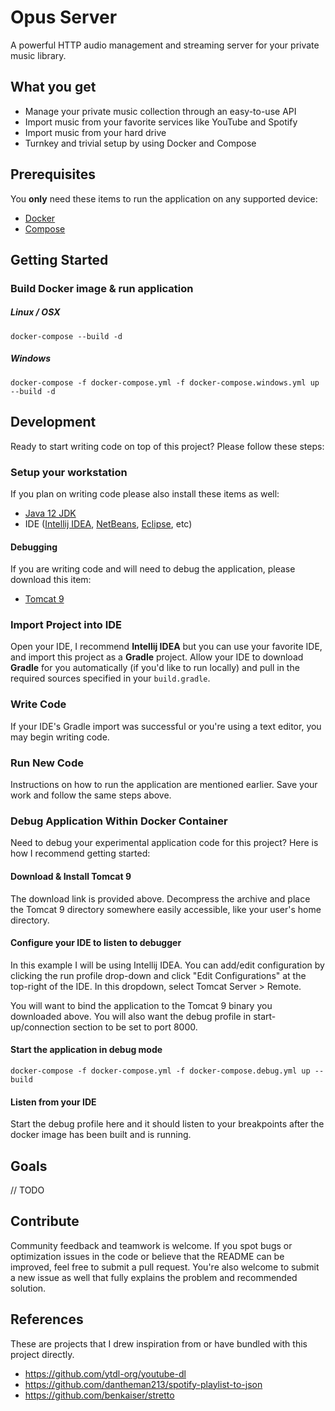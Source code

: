 # Opus Server

A powerful HTTP audio management and streaming server for your private music library.

## What you get

* Manage your private music collection through an easy-to-use API
* Import music from your favorite services like YouTube and Spotify 
* Import music from your hard drive
* Turnkey and trivial setup by using Docker and Compose

## Prerequisites

You **only** need these items to run the application on any supported device:

* [Docker](https://www.docker.com)
* [Compose](https://docs.docker.com/compose)

## Getting Started

### Build Docker image & run application

##### Linux / OSX

    docker-compose --build -d

##### Windows

    docker-compose -f docker-compose.yml -f docker-compose.windows.yml up --build -d

## Development

Ready to start writing code on top of this project? Please follow these steps:

### Setup your workstation

If you plan on writing code please also install these items as well:

* [Java 12 JDK](https://www.oracle.com/technetwork/java/javase/downloads/jdk12-downloads-5295953.html)
* IDE ([Intellij IDEA](https://www.jetbrains.com/idea), [NetBeans](https://netbeans.org), [Eclipse](https://www.eclipse.org/ide), etc)

#### Debugging

If you are writing code and will need to debug the application, please download this item:

* [Tomcat 9](https://tomcat.apache.org/download-90.cgi)

### Import Project into IDE

Open your IDE, I recommend **Intellij IDEA** but you can use your favorite IDE, and import this project as a **Gradle** project. Allow your IDE to download **Gradle** for you automatically (if you'd like to run locally) and pull in the required sources specified in your `build.gradle`.

### Write Code

If your IDE's Gradle import was successful or you're using a text editor, you may begin writing code.

### Run New Code

Instructions on how to run the application are mentioned earlier. Save your work and follow the same steps above.

### Debug Application Within Docker Container

Need to debug your experimental application code for this project? Here is how I recommend getting started:

#### Download & Install Tomcat 9

The download link is provided above. Decompress the archive and place the Tomcat 9 directory somewhere easily accessible, like your user's home directory.

#### Configure your IDE to listen to debugger

In this example I will be using Intellij IDEA. You can add/edit configuration by clicking the run profile drop-down and click "Edit Configurations" at the top-right of the IDE. In this dropdown, select Tomcat Server > Remote.

You will want to bind the application to the Tomcat 9 binary you downloaded above. You will also want the debug profile
in start-up/connection section to be set to port 8000.

#### Start the application in debug mode

    docker-compose -f docker-compose.yml -f docker-compose.debug.yml up --build

#### Listen from your IDE

Start the debug profile here and it should listen to your breakpoints after the docker image has been built and is running.

## Goals

// TODO

## Contribute

Community feedback and teamwork is welcome. If you spot bugs or optimization issues in the code or believe that the README can be improved, feel free to submit a pull request. You're also welcome to submit a new issue as well that fully explains the problem and recommended solution.

## References

These are projects that I drew inspiration from or have bundled with this project directly.

* https://github.com/ytdl-org/youtube-dl
* https://github.com/dantheman213/spotify-playlist-to-json
* https://github.com/benkaiser/stretto